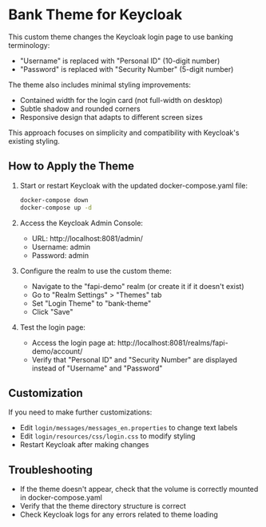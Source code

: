# Bank Theme for Keycloak

This custom theme changes the Keycloak login page to use banking terminology:
- "Username" is replaced with "Personal ID" (10-digit number)
- "Password" is replaced with "Security Number" (5-digit number)

The theme also includes minimal styling improvements:
- Contained width for the login card (not full-width on desktop)
- Subtle shadow and rounded corners
- Responsive design that adapts to different screen sizes

This approach focuses on simplicity and compatibility with Keycloak's existing styling.

## How to Apply the Theme

1. Start or restart Keycloak with the updated docker-compose.yaml file:
   ```bash
   docker-compose down
   docker-compose up -d
   ```

2. Access the Keycloak Admin Console:
   - URL: http://localhost:8081/admin/
   - Username: admin
   - Password: admin

3. Configure the realm to use the custom theme:
   - Navigate to the "fapi-demo" realm (or create it if it doesn't exist)
   - Go to "Realm Settings" > "Themes" tab
   - Set "Login Theme" to "bank-theme"
   - Click "Save"

4. Test the login page:
   - Access the login page at: http://localhost:8081/realms/fapi-demo/account/
   - Verify that "Personal ID" and "Security Number" are displayed instead of "Username" and "Password"

## Customization

If you need to make further customizations:

- Edit `login/messages/messages_en.properties` to change text labels
- Edit `login/resources/css/login.css` to modify styling
- Restart Keycloak after making changes

## Troubleshooting

- If the theme doesn't appear, check that the volume is correctly mounted in docker-compose.yaml
- Verify that the theme directory structure is correct
- Check Keycloak logs for any errors related to theme loading